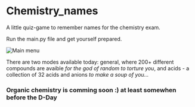 # Chemistry_names
A little quiz-game to remember names for the chemistry exam. 

Run the main.py file and get yourself prepared. 

![Main menu](https://i.postimg.cc/Ssk1TtMt/image-2023-12-23-17-12-28.png)

There are two modes available today: general, where 200+ different compounds are avaible *for the god of random to torture you*, and acids - a collection of 32 acids and anions *to make a soup of you...*

### Organic chemistry is comming soon :)  at least somewhen before the D-Day

